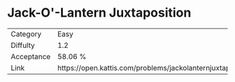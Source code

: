 # Jack-O'-Lantern Juxtaposition

<table>
    <tr>
        <td>Category</td>
        <td>Easy</td>
    </tr>
    <tr>
        <td>Diffulty</td>
        <td>1.2</td>
    </tr>
    <tr>
        <td>Acceptance</td>
        <td>58.06 %</td>
    </tr>
    <tr>
        <td>Link</td>
        <td>https://open.kattis.com/problems/jackolanternjuxtaposition</td>
    </tr>
</table>